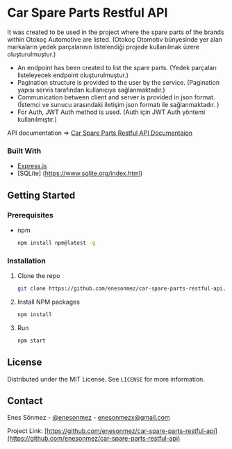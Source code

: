 # Car Spare Parts Restful API
It was created to be used in the project where the spare parts of the brands within Otokoç Automotive are listed. (Otokoç Otomotiv bünyesinde yer alan markaların yedek parçalarının listelendiği projede kullanılmak üzere oluşturulmuştur.)

* An endpoint has been created to list the spare parts. (Yedek parçaları listeleyecek endpoint oluşturulmuştur.)
* Pagination structure is provided to the user by the service. (Pagination yapısı servis tarafından kullanıcıya sağlanmaktadır.)
* Communication between client and server is provided in json format. (İstemci ve sunucu arasındaki iletişim json formatı ile sağlanmaktadır.
)
* For Auth, JWT Auth method is used. (Auth için JWT Auth yöntemi kullanılmıştır.)

API documentation => [Car Spare Parts Restful API Documentaion](https://documenter.getpostman.com/view/17762144/UVeCQobW)

### Built With
* [Express.js](https://expressjs.com/)
* [SQLite] (https://www.sqlite.org/index.html)

## Getting Started

### Prerequisites
* npm
  ```sh
  npm install npm@latest -g
  ```

### Installation
1. Clone the repo
   ```sh
   git clone https://github.com/enesonmez/car-spare-parts-restful-api.git
   ```
2. Install NPM packages
   ```sh
   npm install
   ```
3. Run
   ```sh
   npm start
   ```

## License
Distributed under the MIT License. See `LICENSE` for more information.

## Contact
Enes Sönmez - [@enesonmez](https://www.linkedin.com/in/enesonmez/) - enesonmezx@gmail.com

Project Link: [https://github.com/enesonmez/car-spare-parts-restful-api](https://github.com/enesonmez/car-spare-parts-restful-api)
